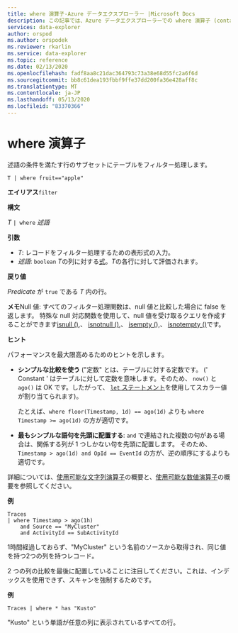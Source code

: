 ```yaml
---
title: where 演算子-Azure データエクスプローラー |Microsoft Docs
description: この記事では、Azure データエクスプローラーでの where 演算子 (contains、contains、startswith、endswith、regex の一致) について説明します。
services: data-explorer
author: orspod
ms.author: orspodek
ms.reviewer: rkarlin
ms.service: data-explorer
ms.topic: reference
ms.date: 02/13/2020
ms.openlocfilehash: fadf8aa8c21dac364793c73a38e68d55fc2a6f6d
ms.sourcegitcommit: bb8c61dea193fbbf9ffe37dd200fa36e428aff8c
ms.translationtype: MT
ms.contentlocale: ja-JP
ms.lasthandoff: 05/13/2020
ms.locfileid: "83370366"
---
```

# <a name="where-operator"></a>where 演算子

述語の条件を満たす行のサブセットにテーブルをフィルター処理します。

```kusto
T | where fruit=="apple"
```

**エイリアス**`filter`

**構文**

*T* `| where` *述語*

**引数**

* *T*: レコードをフィルター処理するための表形式の入力。
* *述語*: `boolean` *T*の列に対する[式](./scalar-data-types/bool.md)。*T*の各行に対して評価されます。

**戻り値**

*Predicate* が `true` である *T* 内の行。

**メモ**Null 値: すべてのフィルター処理関数は、null 値と比較した場合に false を返します。 特殊な null 対応関数を使用して、null 値を受け取るクエリを作成することができます[isnull ()](./isnullfunction.md),、 [isnotnull ()](./isnotnullfunction.md),、 [isempty (](./isemptyfunction.md)),、 [isnotempty ()](./isnotemptyfunction.md)です。 

**ヒント**

パフォーマンスを最大限高めるためのヒントを示します。

* **シンプルな比較を使う** ("定数" とは、テーブルに対する定数です。 (' Constant ' はテーブルに対して定数を意味します。そのため、 `now()` と `ago()` は OK です。したがって、 [ `let` ステートメント](./letstatement.md)を使用してスカラー値が割り当てられます)。

    たとえば、`where floor(Timestamp, 1d) == ago(1d)` よりも `where Timestamp >= ago(1d)` の方が適切です。

* **最もシンプルな語句を先頭に配置する**: `and` で連結された複数の句がある場合は、関係する列が 1 つしかない句を先頭に配置します。 そのため、 `Timestamp > ago(1d) and OpId == EventId` の方が、逆の順序にするよりも適切です。

詳細については、[使用可能な文字列演算子](./datatypes-string-operators.md)の概要と、[使用可能な数値演算子](./numoperators.md)の概要を参照してください。

**例**

```kusto
Traces
| where Timestamp > ago(1h)
    and Source == "MyCluster"
    and ActivityId == SubActivityId 
```

1時間経過しておらず、"MyCluster" という名前のソースから取得され、同じ値を持つ2つの列を持つレコード。 

2 つの列の比較を最後に配置していることに注目してください。これは、インデックスを使用できず、スキャンを強制するためです。

**例**

```kusto
Traces | where * has "Kusto"
```

"Kusto" という単語が任意の列に表示されているすべての行。

